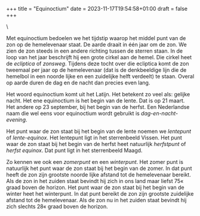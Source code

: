 +++
title = "Equinoctium"
date = 2023-11-17T19:54:58+01:00
draft = false
+++

\

Met equinoctium bedoelen we het tijdstip waarop het middel punt van de
zon op de hemelevenaar staat. De aarde draait in één jaar om de zon. We
zien de zon steeds in een andere richting tussen de sterren staan. In de
loop van het jaar beschrijft hij een grote cirkel aan de hemel. Die
cirkel heet de *ecliptica* of *zonsweg*. Tijdens deze tocht over die
ecliptica komt de zon tweemaal per jaar op de hemelevenaar (dat is de
denkbeeldige lijn die de hemelbol in een noorde lijke en een zuidelijke
helft verdeelt) te staan. Overal op aarde duren de dag en de nacht dan
precies even lang.

Het woord equinoctium komt uit het Latijn. Het betekent zo veel als:
gelijke nacht. Het ene equinoctium is het begin van de lente. Dat is op
21 maart. Het andere op 23 september, bij het begin van de herfst. Een
Nederlandse naam die wel eens voor equinoctium wordt gebruikt is
*dag-en-nacht-evening*.

Het punt waar de zon staat bij het begin van de lente noemen we
*lentepunt* of *lente-equinox*. Het lentepunt ligt in het sterrenbeeld
Vissen. Het punt waar de zon staat bij het begin van de herfst heet
natuurlijk *herfstpunt* of *herfst equinox*. Dat punt ligt in het
sterrenbeeld Maagd.

Zo kennen we ook een *zomerpunt* en een *winterpunt*. Het zomer punt is
natuurlijk het punt waar de zon staat bij het begin van de zomer. In dat
punt heeft de zon zijn grootste noorde lijke afstand tot de hemelevenaar
bereikt. Als de zon in het zuiden staat bevindt hij zich in ons land
maar liefst 75« graad boven de horizon. Het punt waar de zon staat bij
het begin van de winter heet het winterpunt. In dat punt bereikt de zon
zijn grootste zuidelijke afstand tot de hemelevenaar. Als de zon nu in
het zuiden staat bevindt hij zich slechts 28« graad boven de horizon.
